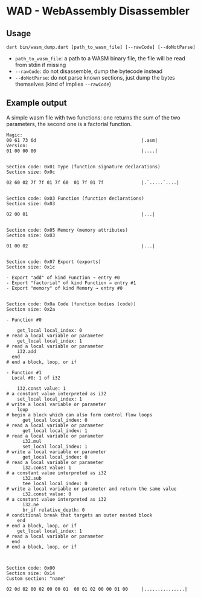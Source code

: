 # WAD - WebAssembly Disassembler

## Usage

```dart bin/wasm_dump.dart [path_to_wasm_file] [--rawCode] [--doNotParse]```

- `path_to_wasm_file`: a path to a WASM binary file, the file will be read from stdin if missing
- `--rawCode`: do not disassemble, dump the bytecode instead
- `--doNotParse`: do not parse known sections, just dump the bytes themselves (kind of implies `--rawCode`)

## Example output

A simple wasm file with two functions: one returns the sum of the two parameters, the second one is a factorial
function.

```
Magic:
00 61 73 6d                                       |.asm|
Version:
01 00 00 00                                       |....|


Section code: 0x01 Type (function signature declarations)
Section size: 0x0c

02 60 02 7f 7f 01 7f 60  01 7f 01 7f              |.`.....`....|


Section code: 0x03 Function (function declarations)
Section size: 0x03

02 00 01                                          |...|


Section code: 0x05 Memory (memory attributes)
Section size: 0x03

01 00 02                                          |...|


Section code: 0x07 Export (exports)
Section size: 0x1c

- Export "add" of kind Function → entry #0
- Export "factorial" of kind Function → entry #1
- Export "memory" of kind Memory → entry #0


Section code: 0x0a Code (function bodies (code))
Section size: 0x2a

- Function #0

    get_local local_index: 0                                                    # read a local variable or parameter
    get_local local_index: 1                                                    # read a local variable or parameter
    i32.add
  end                                                                           # end a block, loop, or if

- Function #1
  Local #0: 1 of i32

    i32.const value: 1                                                          # a constant value interpreted as i32
    set_local local_index: 1                                                    # write a local variable or parameter
    loop                                                                        # begin a block which can also form control flow loops
      get_local local_index: 0                                                  # read a local variable or parameter
      get_local local_index: 1                                                  # read a local variable or parameter
      i32.mul
      set_local local_index: 1                                                  # write a local variable or parameter
      get_local local_index: 0                                                  # read a local variable or parameter
      i32.const value: 1                                                        # a constant value interpreted as i32
      i32.sub
      tee_local local_index: 0                                                  # write a local variable or parameter and return the same value
      i32.const value: 0                                                        # a constant value interpreted as i32
      i32.ne
      br_if relative_depth: 0                                                   # conditional break that targets an outer nested block
    end                                                                         # end a block, loop, or if
    get_local local_index: 1                                                    # read a local variable or parameter
  end                                                                           # end a block, loop, or if



Section code: 0x00
Section size: 0x14
Custom section: "name"

02 0d 02 00 02 00 00 01  00 01 02 00 00 01 00     |...............|
```
